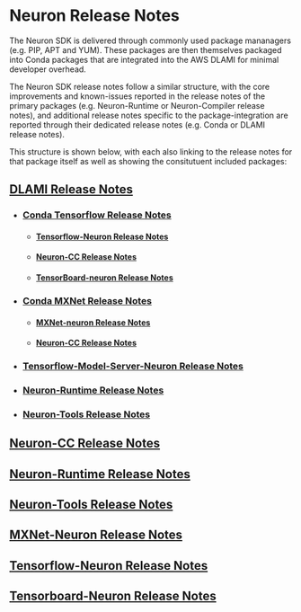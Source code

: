 # Neuron Release Notes

The Neuron SDK is delivered through commonly used package mananagers (e.g. PIP, APT and YUM). These packages are then themselves packaged into Conda packages that are integrated into the AWS DLAMI for minimal developer overhead.

The Neuron SDK release notes follow a similar structure, with the core improvements and known-issues reported in the release notes of the primary packages (e.g. Neuron-Runtime or Neuron-Compiler release notes), and additional release notes specific to the package-integration are reported through their dedicated release notes (e.g. Conda or DLAMI release notes).

This structure is shown below, with each also linking to the release notes for that package itself as well as showing the consitutuent included packages:


## [DLAMI Release Notes](./dlami-release-notes.md)

+ ### [Conda Tensorflow Release Notes](./conda/conda-tensorflow-neuron.md)

  + #### [Tensorflow-Neuron Release Notes](./tensorflow-neuron.md)
  + #### [Neuron-CC Release Notes](./neuron-cc.md)
  + #### [TensorBoard-neuron Release Notes](./tensorboard-neuron.md)

+ ### [Conda MXNet Release Notes](./conda/conda-mxnet-neuron.md)

  + #### [MXNet-neuron Release Notes](./mxnet-neuron.md)
  + #### [Neuron-CC Release Notes](./neuron-cc.md)

+ ### [Tensorflow-Model-Server-Neuron Release Notes](./tensorflow-modelserver-neuron.md)
+ ### [Neuron-Runtime Release Notes](./neuron-runtime.md)
+ ### [Neuron-Tools Release Notes](./neuron-tools.md)


## [Neuron-CC Release Notes](./neuron-cc.md)
## [Neuron-Runtime Release Notes](./neuron-runtime.md)
## [Neuron-Tools Release Notes](./neuron-tools.md)
## [MXNet-Neuron Release Notes](./neuron-cc.md)
## [Tensorflow-Neuron Release Notes](./tensorflow-neuron.md)
## [Tensorboard-Neuron Release Notes](./tensorboard-neuron.md)

